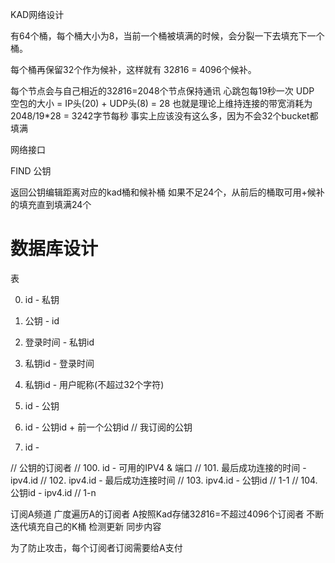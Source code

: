 KAD网络设计

有64个桶，每个桶大小为8，当前一个桶被填满的时候，会分裂一下去填充下一个桶。

每个桶再保留32个作为候补，这样就有 32*8*16 = 4096个候补。

每个节点会与自己相近的32*8*16=2048个节点保持通讯
心跳包每19秒一次
UDP 空包的大小 = IP头(20) + UDP头(8) = 28
也就是理论上维持连接的带宽消耗为 2048/19*28 = 3242字节每秒
事实上应该没有这么多，因为不会32个bucket都填满

网络接口
  
FIND 公钥

  返回公钥编辑距离对应的kad桶和候补桶
  如果不足24个，从前后的桶取可用+候补的填充直到填满24个

  



# 数据库设计

表

0. id - 私钥
1. 公钥 - id
2. 登录时间 - 私钥id
3. 私钥id - 登录时间
4. 私钥id - 用户昵称(不超过32个字符)

10. id - 公钥
11. id - 公钥id + 前一个公钥id  // 我订阅的公钥
12. id - 

// 公钥的订阅者
// 100. id - 可用的IPV4 & 端口
// 101. 最后成功连接的时间 - ipv4.id 
// 102. ipv4.id - 最后成功连接时间 
// 103. ipv4.id - 公钥id // 1-1
// 104. 公钥id - ipv4.id // 1-n 

订阅A频道
广度遍历A的订阅者
  A按照Kad存储32*8*16=不超过4096个订阅者
不断迭代填充自己的K桶
检测更新
同步内容

为了防止攻击，每个订阅者订阅需要给A支付
